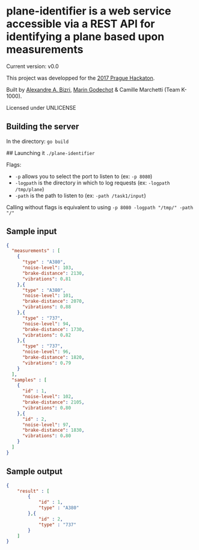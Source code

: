 # plane-identifier is a web service accessible via a REST API for identifying a plane based upon measurements

Current version: v0.0

This project was developped for the [2017 Prague Hackaton](https://praguehackaton.com).

Built by [Alexandre A. Bizri](https://github.com/aabizri), [Marin Godechot](https://github.com/houguiram) & Camille Marchetti (Team K-1000).

Licensed under UNLICENSE

## Building the server
In the directory:
`go build`

## Launching it
`./plane-identifier`

Flags:
- `-p` allows you to select the port to listen to (ex: `-p 8080`)
- `-logpath` is the directory in which to log requests (ex: `-logpath /tmp/plane`)
- `-path` is the path to listen to (ex: `-path /task1/input`)

Calling without flags is equivalent to using `-p 8080 -logpath "/tmp/" -path "/"`

## Sample input
```json
{
  "measurements" : [
    {
      "type" : "A380",
      "noise-level": 103,
      "brake-distance": 2130,
      "vibrations": 0.81
    },{
      "type" : "A380",
      "noise-level": 101,
      "brake-distance": 2070,
      "vibrations": 0.88
    },{
      "type" : "737",
      "noise-level": 94,
      "brake-distance": 1730,
      "vibrations": 0.82
    },{
      "type" : "737",
      "noise-level": 96,
      "brake-distance": 1820,
      "vibrations": 0.79
    }
  ],
  "samples" : [
    {
      "id" : 1,
      "noise-level": 102,
      "brake-distance": 2105,
      "vibrations": 0.80
    },{
      "id" : 2,
      "noise-level": 97,
      "brake-distance": 1830,
      "vibrations": 0.80
    }
  ]
}
```

## Sample output
```json
{
    "result" : [
        {
            "id" : 1,
            "type" : "A380"
        },{
            "id" : 2,
            "type" : "737"
        }
    ]
}
```
